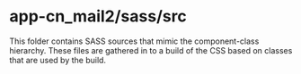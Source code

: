 # app-cn_mail2/sass/src

This folder contains SASS sources that mimic the component-class hierarchy. These files
are gathered in to a build of the CSS based on classes that are used by the build.
